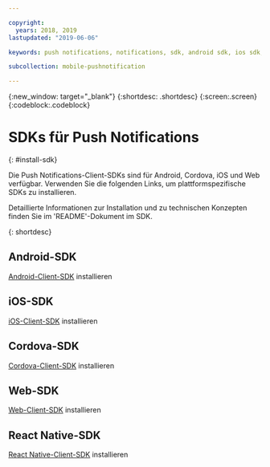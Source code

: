 ```yaml
---

copyright:
  years: 2018, 2019
lastupdated: "2019-06-06"

keywords: push notifications, notifications, sdk, android sdk, ios sdk, cordova sdk, web sdk, react native sdk

subcollection: mobile-pushnotification

---
```


{:new_window: target="_blank"}
{:shortdesc: .shortdesc}
{:screen:.screen}
{:codeblock:.codeblock}

# SDKs für Push Notifications
{: #install-sdk}

Die Push Notifications-Client-SDKs sind für Android, Cordova, iOS und Web verfügbar. Verwenden Sie die folgenden Links, um plattformspezifische SDKs zu installieren.

Detaillierte Informationen zur Installation und zu technischen Konzepten finden Sie im 'README'-Dokument im SDK.

{: shortdesc}

## Android-SDK
[Android-Client-SDK](https://github.com/ibm-bluemix-mobile-services/bms-clientsdk-android-push) installieren

## iOS-SDK
[iOS-Client-SDK](https://github.com/ibm-bluemix-mobile-services/bms-clientsdk-swift-push) installieren

## Cordova-SDK
[Cordova-Client-SDK](https://github.com/ibm-bluemix-mobile-services/bms-clientsdk-cordova-plugin-push) installieren

## Web-SDK
[Web-Client-SDK](https://github.com/ibm-bluemix-mobile-services/bms-clientsdk-javascript-webpush) installieren

## React Native-SDK
[React Native-Client-SDK](https://github.com/ibm-bluemix-mobile-services/bms-push-react-native) installieren
   

